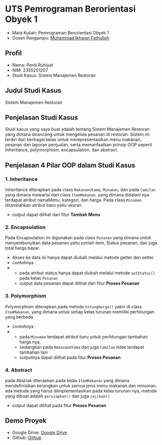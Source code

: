 # UTS Pemrograman Berorientasi Obyek 1
<ul>
  <li>Mata Kuliah: Pemrograman Berorientasi Obyek 1</li>
  <li>Dosen Pengampu: <a href="https://github.com/Muhammad-Ikhwan-Fathulloh">Muhammad Ikhwan Fathulloh</a></li>
</ul>

## Profil
<ul>
  <li>Nama: Perdi Ruhiyat</li>
  <li>NIM: 2355201207</li>
  <li>Studi Kasus: Sistem Manajemen Restoran</li>
</ul>

## Judul Studi Kasus
<p>Sistem Manajemen Restoran</p>

## Penjelasan Studi Kasus
<p>Studi kasus yang saya buat adalah tentang Sistem Manajemen Restoran yang dimana dirancang untuk mengelola pesanan di restoran. 
  Sistem ini terdiri dari berbagai kelas untuk merepresentasikan menu makanan, pesanan dan laporan penjualan, serta memanfaatkan 
  prinsip OOP seperti Inheritance, polymorphism, encapsulation, dan abstract.
</p>

## Penjelasan 4 Pilar OOP dalam Studi Kasus

### 1. Inheritance
Inheritance diterapkan pada class `MakananUtama`, `Minuman`, dan pada `Camilan` yang dimana mewarisi dari class `ItemMakanan`. yang dimana didalam nya terdapat atribut namaMenu, kategori, dan harga. Pada class `Minuman` ditambahkan atribut baru yaitu ukuran.
- output dapat dilihat dari fitur **Tambah Menu**

### 2. Encapsulation
Pada Encapsulation ini digunakan pada class `Pesanan` yang dimana untuk menyembunyikan data pesanan yaitu jumlah item, Status pesanan, dan juga total harga bayar. 
- Akses ke data ini hanya dapat diubah melalui metode getter dan setter.
- contohnya :
- - pada atribut status hanya dapat diubah melalui metode `setStatus()` pada kelas `Pesanan`
  - output data pesanan dapat dilihat dari fitur **Proses Pesanan** 
    

### 3. Polymorphism
Polymorphism diterapkan pada metode `hitungHarga()` yakni di class `ItemMakanan`, yang dimana untuk setiap kelas turunan memiliki perhitungan yang berbeda
- contohnya :
- - pada `Minuman` terdapat atribut baru untuk perhitungan tambahan harga nya,
  - sedangkan pada `MakananUtama` dan juga `Camilan` tidak terdapat tambahan lain
  - outputnya dapat dilihat pada fitur **Proses Pesanan** 

### 4. Abstract
pada Abstrak diterapkan pada kelas `ItemMakanan` yang dimana mendefinisikan kerangkan untuk semua jenis menu makanan dan minuman. ada metode yang harus diimplementasikan pada kelas turunan nya, metode yang dibuat adalah `persiapkan()` dan juga `sajikan()`
- output dapat dilihat pada fitur **Proses Pesanan** 

## Demo Proyek
<ul>
  <li>Google Drive: <a href="https://drive.google.com/drive/folders/1Q2j01o110yebszTnNIwlvvMrYucdd2D9?usp=sharing">Google Drive</a></li>
  <li>Github: <a href="https://github.com/perdiruhiyat/UTS_PBO1_TIF-K-23-A_23552011207">Github</a></li>
</ul>
